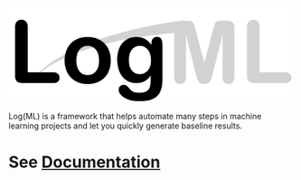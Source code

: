 
![LogMl](manual/docs/img/logml_logo.png)


Log(ML) is a framework that helps automate many steps in machine learning projects and let you quickly generate baseline results.

# See [Documentation](https://astrazeneca-ngs.github.io/LogMl/)
